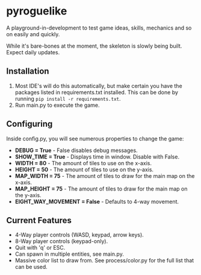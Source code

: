 # pyroguelike
A playground-in-development to test game ideas, skills, mechanics and so on easily and quickly.

While it's bare-bones at the moment, the skeleton is slowly being built. Expect daily updates.

## Installation
1. Most IDE's will do this automatically, but make certain you have the packages listed in requirements.txt installed. This can be done by running `pip install -r requirements.txt`.
2. Run main.py to execute the game.


## Configuring
Inside config.py, you will see numerous properties to change the game:
- **DEBUG = True** - False disables debug messages.
- **SHOW_TIME = True** - Displays time in window. Disable with False.
- **WIDTH = 80** - The amount of tiles to use on the x-axis.
- **HEIGHT = 50** - The amount of tiles to use on the y-axis.
- **MAP_WIDTH = 75** - The amount of tiles to draw for the main map on the x-axis.
- **MAP_HEIGHT = 75** - The amount of tiles to draw for the main map on the y-axis.
- **EIGHT_WAY_MOVEMENT = False** - Defaults to 4-way movement.


## Current Features
- 4-Way player controls (WASD, keypad, arrow keys).
- 8-Way player controls (keypad-only).
- Quit with 'q' or ESC.
- Can spawn in multiple entities, see main.py.
- Massive color list to draw from. See process/color.py for the full list that can be used.